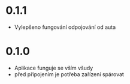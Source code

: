 # 0.1.1

- Vylepšeno fungování odpojování od auta

# 0.1.0

- Aplikace funguje se vším všudy
- před připojením je potřeba zařízení spárovat
